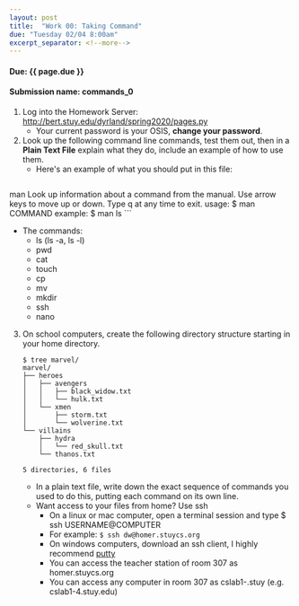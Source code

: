 ```yaml
---
layout: post
title:  "Work 00: Taking Command"
due: "Tuesday 02/04 8:00am"
excerpt_separator: <!--more-->
---
```


#### Due: {{ page.due }}

#### Submission name: commands_0
<!--more-->

1. Log into the Homework Server: <http://bert.stuy.edu/dyrland/spring2020/pages.py>
    * Your current password is your OSIS, __change your password__.
2. Look up the following command line commands, test them out, then in a __Plain Text File__ explain what they do, include an example of how to use them.
   * Here's an example of what you should put in this file:
   ```
man
Look up information about a command from the manual. Use arrow keys to move up or down. Type q at any time to exit.
usage: $ man COMMAND
example: $ man ls
    ```
   * The commands:
      * ls (ls -a, ls -l)
      * pwd
      * cat
      * touch
      * cp
      * mv
      * mkdir
      * ssh
      * nano

3. On school computers, create the following directory structure starting in your home directory.

    ```
    $ tree marvel/
    marvel/
    ├── heroes
    │   ├── avengers
    │   │   ├── black_widow.txt
    │   │   └── hulk.txt
    │   └── xmen
    │       ├── storm.txt
    │       └── wolverine.txt
    └── villains
        ├── hydra
        │   └── red_skull.txt
        └── thanos.txt

    5 directories, 6 files
    ```
    * In a plain text file, write down the exact sequence of commands you used to do this, putting each command on its own line.
    * Want access to your files from home? Use ssh
      * On a linux or mac computer, open a terminal session and type $ ssh USERNAME@COMPUTER
      * For example: `$ ssh dw@homer.stuycs.org`
      * On windows computers, download an ssh client, I highly recommend [putty](https://www.chiark.greenend.org.uk/~sgtatham/putty/latest.html)
      * You can access the teacher station of room 307 as homer.stuycs.org
      * You can access any computer in room 307 as cslab1-<number>.stuy (e.g. cslab1-4.stuy.edu)
